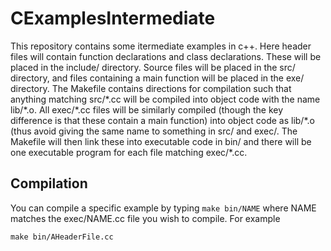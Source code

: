# CExamplesIntermediate

This repository contains some itermediate examples in c++.  Here header files will contain function declarations and class declarations.  These will be placed in the include/ directory.  Source files will be placed in the src/ directory, and files containing a main function will be placed in the exe/ directory.  The Makefile contains directions for compilation such that anything matching src/\*.cc will be compiled into object code with the name lib/\*.o.  All exec/\*.cc files will be similarly compiled (though the key difference is that these contain a main function) into object code as lib/\*.o (thus avoid giving the same name to something in src/ and exec/.  The Makefile will then link these into executable code in bin/ and there will be one executable program for each file matching exec/\*.cc.

## Compilation

You can compile a specific example by typing `make bin/NAME` where NAME matches the exec/NAME.cc file you wish to compile.  For example
```
make bin/AHeaderFile.cc
```
